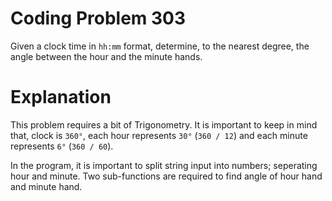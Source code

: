 # Coding Problem 303

Given a clock time in `hh:mm` format, determine, to the nearest degree, the angle between the hour and the minute hands.

# Explanation

This problem requires a bit of Trigonometry. It is important to keep in mind that, clock is `360°`, each hour represents `30°` (`360 / 12`) and each minute represents `6°` (`360 / 60`). 

In the program, it is important to split string input into numbers; seperating hour and minute. Two sub-functions are required to find angle of hour hand and minute hand. 

